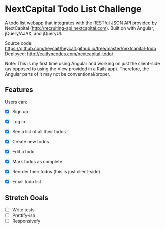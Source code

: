 # NextCapital Todo List Challenge

A todo list webapp that integrates with the RESTful JSON API provided by NextCapital (http://recruiting-api.nextcapital.com). Built on with Angular, jQuery/AJAX, and jQueryUI.

Source code: https://github.com/heycait/heycait.github.io/tree/master/nextcapital-todo
Deployed: http://caitlyncodes.com/nextcapital-todo/

Note: This is my first time using Angular and working on just the client-side (as opposed to using the View provided in a Rails app). Therefore, the Angular parts of it may not be conventional/proper.

## Features

Users can:

- [X] Sign up
- [X] Log in
- [X] See a list of all their todos
- [X] Create new todos
- [X] Edit a todo
- [X] Mark todos as complete
- [X] Reorder their todos (this is just client-side)
- [X] Email todo list


## Stretch Goals
- [ ] Write tests
- [ ] Prettify-ish
- [ ] Responsivefy